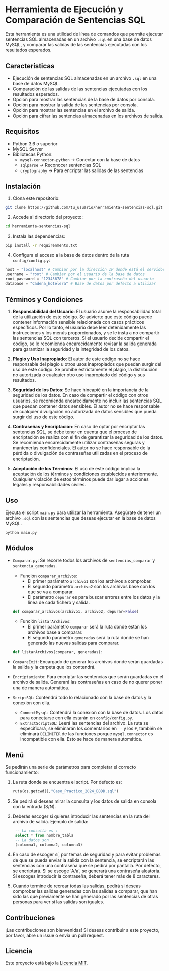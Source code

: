 
# Herramienta de Ejecución y Comparación de Sentencias SQL

Esta herramienta es una utilidad de línea de comandos que permite ejecutar sentencias SQL almacenadas en un archivo `.sql` en una base de datos MySQL, y comparar las salidas de las sentencias ejecutadas con los resultados esperados.

## Características

- Ejecución de sentencias SQL almacenadas en un archivo `.sql` en una base de datos MySQL.
- Comparación de las salidas de las sentencias ejecutadas con los resultados esperados.
- Opción para mostrar las sentencias de la base de datos por consola.
- Opción para mostrar la salida de las sentencias por consola.
- Opción para mostrar las sentencias en el archivo de salida.
- Opción para cifrar las sentencias almacenadas en los archivos de salida.

## Requisitos

- Python 3.6 o superior
- MySQL Server
- Bibliotecas Python: 
    - `mysql-connector-python` -> Conectar con la base de datos
    - `sqlparse` -> Reconocer sentencias SQL
    - `cryptography` -> Para encriptar las salidas de las sentencias
    
## Instalación

1. Clona este repositorio:

```bash
git clone https://github.com/tu_usuario/herramienta-sentencias-sql.git
```

2. Accede al directorio del proyecto:

```bash
cd herramienta-sentencias-sql
```

3. Instala las dependencias:

```bash
pip install -r requirenments.txt
```

4. Configura el acceso a la base de datos dentro de la ruta `config/config.py`:
```python
host = "localhost" # Cambiar por la dirección IP donde está el servidor
username = "root" # Cambiar por el usuario de la base de datos
root_password = "12345678" # Cambiar por la contraseña del usuario
database = "Cadena_hotelera" # Base de datos por defecto a utilizar
```

## Términos y Condiciones

1. **Responsabilidad del Usuario**: El usuario asume la responsabilidad total de la utilización de este código. Se advierte que este código puede contener información sensible relacionada con casos prácticos específicos. Por lo tanto, el usuario debe leer detenidamente las instrucciones y los menús proporcionados, y se le insta a no compartir las sentencias SQL con terceros. Si el usuario decide compartir el código, se le recomienda encarecidamente revisar la salida generada para garantizar la seguridad y la integridad de los datos. 

2. **Plagio y Uso Inapropiado**: El autor de este código no se hace responsable del plagio u otros usos inapropiados que puedan surgir del uso de este código. Se prohíbe estrictamente el plagio, la distribución no autorizada o cualquier otro uso inapropiado del código y sus resultados. 

3. **Seguridad de los Datos**: Se hace hincapié en la importancia de la seguridad de los datos. En caso de compartir el código con otros usuarios, se recomienda encarecidamente no incluir las sentencias SQL que puedan contener datos sensibles. El autor no se hace responsable de cualquier divulgación no autorizada de datos sensibles que pueda surgir del uso de este código.

4. **Contraseñas y Encriptación**: En caso de optar por encriptar las sentencias SQL, se debe tener en cuenta que el proceso de encriptación se realiza con el fin de garantizar la seguridad de los datos. Se recomienda encarecidamente utilizar contraseñas seguras y mantenerlas confidenciales. El autor no se hace responsable de la pérdida o divulgación de contraseñas utilizadas en el proceso de encriptación.

5. **Aceptación de los Términos**: El uso de este código implica la aceptación de los términos y condiciones establecidos anteriormente. Cualquier violación de estos términos puede dar lugar a acciones legales y responsabilidades civiles.

## Uso

Ejecuta el script `main.py` para utilizar la herramienta. Asegúrate de tener un archivo `.sql` con las sentencias que deseas ejecutar en la base de datos MySQL.

```bash
python main.py
```

## Módulos

- `Comparar.py`: Se recorre todos los archivos de `sentencias_comparar` y `sentencia_generadas`.
   - Función `comparar_archivos`:
     - El primer parámetro `archivo1` son los archivos a comprobar.
     - El segundo parámetro `archivo2` son los archivos base con los que se va a comparar.
     - El parámetro `depurar` es para buscar errores entre los datos y la línea de cada fichero y salida.
     
   ```python 
   def comparar_archivos(archivo1, archivo2, depurar=False)
   ```
   
   - Función `listarArchivos`:
     - El primer parámetro `comparar` será la ruta donde están los archivos base a comparar.
     - El segundo parámetro `generadas` será la ruta donde se han generado las nuevas salidas para comparar.
    
    ```python
    def listarArchivos(comparar, generadas):
    ```
   
- `CompareExit`: Encargado de generar los archivos donde serán guardadas la salida y la carpeta que los contendrá.
  
- `Encriptamiento`: Para encriptar las sentencias que serán guardadas en el archivo de salida. Generará las contraseñas en caso de no querer poner una de manera automática.  

- `ScriptSQL`: Contendrá todo lo relacionado con la base de datos y la conexión con ella.
   - `ConnectMysql`: Contendrá la conexión con la base de datos. Los datos para conectarse con ella estarán en `config/config.py`. 
   - `ExtractScriptSQL`: Leerá las sentencias del archivo. La ruta se especificará, se eliminarán los comentarios en `--` y los `#`, también se eliminará `DELIMITER` de las funciones porque `mysql.connector` es incompatible con ella. Esto se hace de manera automática.

## Menú

Se pedirán una serie de parámetros para completar el correcto funcionamiento:

1. La ruta donde se encuentra el script. Por defecto es:
   ```python 
   ruta(os.getcwd(),"Caso_Practico_2024_BBDD.sql")
   ```

2. Se pedirá si deseas mirar la consulta y los datos de salida en consola con la entrada (S/N).

3. Deberás escoger si quieres introducir las sentencias en la ruta del archivo de salida. Ejemplo de salida:
   ```SQL 
    -- La consulta es :
    select * from nombre_tabla
    -- La datos son :
    (columna1, columna2, columna3)
   ```

4. En caso de escoger sí, por temas de seguridad y para evitar problemas de que se pueda enviar la salida con la sentencia, se encriptarán las sentencias con una contraseña que se pedirá por pantalla. Por defecto, se encriptará. Si se escoge 'A/a', se generará una contraseña aleatoria. Si escoges introducir la contraseña, deberá tener más de 8 caracteres.

5. Cuando termine de recrear todas las salidas, pedirá si deseas comprobar las salidas generadas con las salidas a comparar, que han sido las que previamente se han generado por las sentencias de otras personas para ver si las salidas son iguales.

## Contribuciones

¡Las contribuciones son bienvenidas! Si deseas contribuir a este proyecto, por favor, abre un issue o envía un pull request.

## Licencia

Este proyecto está bajo la [Licencia MIT](LICENSE).